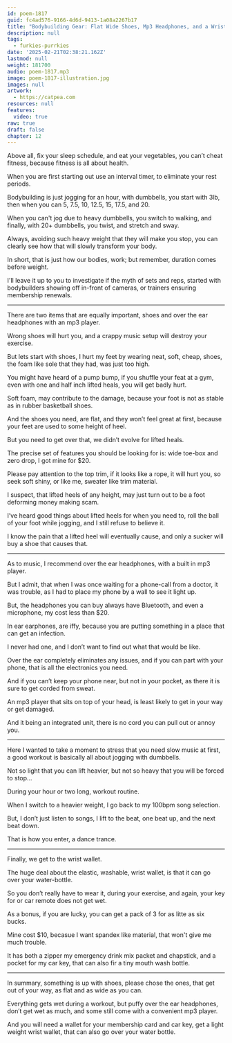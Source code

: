 ```yaml
---
id: poem-1817
guid: fc4ad576-9166-4d6d-9413-1a08a2267b17
title: "Bodybuilding Gear: Flat Wide Shoes, Mp3 Headphones, and a Wrist Wallet That Can Go Over Your Bottle"
description: null
tags:
  - furkies-purrkies
date: '2025-02-21T02:38:21.162Z'
lastmod: null
weight: 181700
audio: poem-1817.mp3
image: poem-1817-illustration.jpg
images: null
artwork:
  - https://catpea.com
resources: null
features:
  video: true
raw: true
draft: false
chapter: 12
---
```


Above all, fix your sleep schedule, and eat your vegetables,
you can’t cheat fitness, because fitness is all about health.

When you are first starting out use an interval timer,
to eliminate your rest periods.

Bodybuilding is just jogging for an hour, with dumbbells,
you start with 3lb, then when you can 5, 7.5, 10, 12.5, 15, 17.5, and 20.

When you can't jog due to heavy dumbbells, you switch to walking,
and finally, with 20+ dumbbells, you twist, and stretch and sway.

Always, avoiding such heavy weight that they will make you stop,
you can clearly see how that will slowly transform your body.

In short, that is just how our bodies, work;
but remember, duration comes before weight.

I'll leave it up to you to investigate if the myth of sets and reps,
started with bodybuilders showing off in-front of cameras, or trainers ensuring membership renewals.

---

There are two items that are equally important,
shoes and over the ear headphones with an mp3 player.

Wrong shoes will hurt you,
and a crappy music setup will destroy your exercise.

But lets start with shoes, I hurt my feet by wearing neat, soft, cheap, shoes,
the foam like sole that they had, was just too high.

You might have heard of a pump bump, if you shuffle your feat at a gym,
even with one and half inch lifted heals, you will get badly hurt.

Soft foam, may contribute to the damage,
because your foot is not as stable as in rubber basketball shoes.

And the shoes you need, are flat, and they won’t feel great at first,
because your feet are used to some height of heel.

But you need to get over that,
we didn’t evolve for lifted heals.

The precise set of features you should be looking for is:
wide toe-box and zero drop, I got mine for $20.

Please pay attention to the top trim, if it looks like a rope,
it will hurt you, so seek soft shiny, or like me, sweater like trim material.

I suspect, that lifted heels of any height,
may just turn out to be a foot deforming money making scam.

I’ve heard good things about lifted heels for when you need to,
roll the ball of your foot while jogging, and I still refuse to believe it.

I know the pain that a lifted heel will eventually cause,
and only a sucker will buy a shoe that causes that.

---

As to music, I recommend over the ear headphones,
with a built in mp3 player.

But I admit, that when I was once waiting for a phone-call from a doctor,
it was trouble, as I had to place my phone by a wall to see it light up.

But, the headphones you can buy always have Bluetooth,
and even a microphone, my cost less than $20.

In ear earphones, are iffy,
because you are putting something in a place that can get an infection.

I never had one,
and I don’t want to find out what that would be like.

Over the ear completely eliminates any issues,
and if you can part with your phone, that is all the electronics you need.

And if you can’t keep your phone near, but not in your pocket,
as there it is sure to get corded from sweat.

An mp3 player that sits on top of your head,
is least likely to get in your way or get damaged.

And it being an integrated unit,
there is no cord you can pull out or annoy you.

---

Here I wanted to take a moment to stress that you need slow music at first,
a good workout is basically all about jogging with dumbbells.

Not so light that you can lift heavier,
but not so heavy that you will be forced to stop…

During your hour or two long,
workout routine.

When I switch to a heavier weight,
I go back to my 100bpm song selection.

But, I don’t just listen to songs,
I lift to the beat, one beat up, and the next beat down.

That is how you enter,
a dance trance.

---

Finally,
we get to the wrist wallet.

The huge deal about the elastic, washable, wrist wallet,
is that it can go over your water-bottle.

So you don’t really have to wear it,
during your exercise, and again, your key for or car remote does not get wet.

As a bonus, if you are lucky,
you can get a pack of 3 for as litte as six bucks.

Mine cost $10, becasue I want spandex like material,
that won't give me much trouble.

It has both a zipper my emergency drink mix packet and chapstick,
and a pocket for my car key, that can also fir a tiny mouth wash bottle.

---

In summary, something is up with shoes, please chose the ones,
that get out of your way, as flat and as wide as you can.

Everything gets wet during a workout, but puffy over the ear headphones,
don’t get wet as much, and some still come with a convenient mp3 player.

And you will need a wallet for your membership card and car key,
get a light weight wrist wallet, that can also go over your water bottle.
